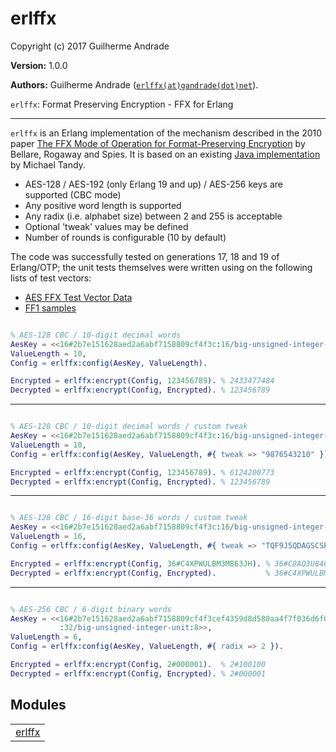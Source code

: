 

# erlffx #

Copyright (c) 2017 Guilherme Andrade

__Version:__ 1.0.0

__Authors:__ Guilherme Andrade ([`erlffx(at)gandrade(dot)net`](mailto:erlffx(at)gandrade(dot)net)).

`erlffx`: Format Preserving Encryption - FFX for Erlang


---------

`erlffx` is an Erlang implementation of the mechanism described in the 2010 paper [The FFX Mode of Operation for Format-Preserving Encryption](http://citeseerx.ist.psu.edu/viewdoc/download?doi=10.1.1.304.1736&rep=rep1&type=pdf) by Bellare, Rogaway and Spies. It is based on an existing [Java implementation](https://github.com/michaeltandy/java-ffx-format-preserving-encryption) by Michael Tandy.

* AES-128 / AES-192 (only Erlang 19 and up) / AES-256 keys are supported (CBC mode)
* Any positive word length is supported
* Any radix (i.e. alphabet size) between 2 and 255 is acceptable
* Optional 'tweak' values may be defined
* Number of rounds is configurable (10 by default)

The code was successfully tested on generations 17, 18 and 19 of Erlang/OTP; the unit tests themselves were written using on the following lists of test vectors:
* [AES FFX Test Vector Data](http://csrc.nist.gov/groups/ST/toolkit/BCM/documents/proposedmodes/ffx/aes-ffx-vectors.txt)
* [FF1 samples](http://csrc.nist.gov/groups/ST/toolkit/documents/Examples/FF1samples.pdf)

```erlang

% AES-128 CBC / 10-digit decimal words
AesKey = <<16#2b7e151628aed2a6abf7158809cf4f3c:16/big-unsigned-integer-unit:8>>,
ValueLength = 10,
Config = erlffx:config(AesKey, ValueLength).

Encrypted = erlffx:encrypt(Config, 123456789). % 2433477484
Decrypted = erlffx:encrypt(Config, Encrypted). % 123456789

```

---------

```erlang

% AES-128 CBC / 10-digit decimal words / custom tweak
AesKey = <<16#2b7e151628aed2a6abf7158809cf4f3c:16/big-unsigned-integer-unit:8>>,
ValueLength = 10,
Config = erlffx:config(AesKey, ValueLength, #{ tweak => "9876543210" }).

Encrypted = erlffx:encrypt(Config, 123456789). % 6124200773
Decrypted = erlffx:encrypt(Config, Encrypted). % 123456789

```

---------

```erlang

% AES-128 CBC / 16-digit base-36 words / custom tweak
AesKey = <<16#2b7e151628aed2a6abf7158809cf4f3c:16/big-unsigned-integer-unit:8>>,
ValueLength = 16,
Config = erlffx:config(AesKey, ValueLength, #{ tweak => "TQF9J5QDAGSCSPB1", radix => 36 }).

Encrypted = erlffx:encrypt(Config, 36#C4XPWULBM3M863JH). % 36#C8AQ3U846ZWH6QZP
Decrypted = erlffx:encrypt(Config, Encrypted).           % 36#C4XPWULBM3M863JH

```

---------

```erlang

% AES-256 CBC / 6-digit binary words
AesKey = <<16#2b7e151628aed2a6abf7158809cf4f3cef4359d8d580aa4f7f036d6f04fc6a94
           :32/big-unsigned-integer-unit:8>>,
ValueLength = 6,
Config = erlffx:config(AesKey, ValueLength, #{ radix => 2 }).

Encrypted = erlffx:encrypt(Config, 2#000001).  % 2#100100
Decrypted = erlffx:encrypt(Config, Encrypted). % 2#000001

```


## Modules ##


<table width="100%" border="0" summary="list of modules">
<tr><td><a href="https://github.com/g-andrade/erlffx/blob/master/doc/erlffx.md" class="module">erlffx</a></td></tr></table>

